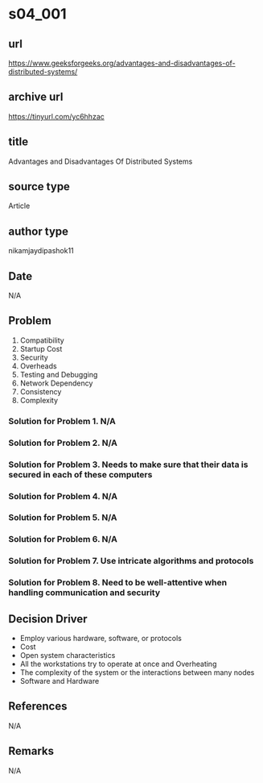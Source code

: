# s04_001

## url
https://www.geeksforgeeks.org/advantages-and-disadvantages-of-distributed-systems/

## archive url
https://tinyurl.com/yc6hhzac

## title
Advantages and Disadvantages Of Distributed Systems

## source type
Article

## author type
nikamjaydipashok11

## Date
N/A

## Problem
1. Compatibility
2. Startup Cost
3. Security
4. Overheads
5. Testing and Debugging
6. Network Dependency
7. Consistency
8. Complexity

### Solution for Problem 1. N/A
### Solution for Problem 2. N/A
### Solution for Problem 3. Needs to make sure that their data is secured in each of these computers
### Solution for Problem 4. N/A
### Solution for Problem 5. N/A
### Solution for Problem 6. N/A
### Solution for Problem 7. Use intricate algorithms and protocols
### Solution for Problem 8. Need to be well-attentive when handling communication and security

## Decision Driver
- Employ various hardware, software, or protocols
- Cost
- Open system characteristics
- All the workstations try to operate at once and Overheating
- The complexity of the system or the interactions between many nodes
- Software and Hardware

## References
N/A

## Remarks
N/A